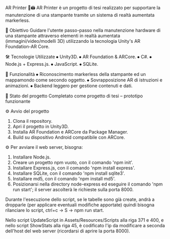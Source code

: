 AR Printer 📱🖨️
AR Printer è un progetto di tesi realizzato per supportare la manutenzione di una stampante tramite un sistema di realtà aumentata markerless.

🎯 Obiettivo
Guidare l'utente passo-passo nella manutenzione hardware di una stampante attraverso elementi in realtà aumentata (immagini/video/modelli 3D) utilizzando la tecnologia Unity's AR Foundation-AR Core.

🛠️ Tecnologie Utilizzate
⦁	Unity3D.
⦁	AR Foundation & ARCore.
⦁	C#.
⦁	Node.js + Express.js.
⦁	JavaScript.
⦁	SQLite.

🚀 Funzionalità
⦁	Riconoscimento markerless della stampante ed un mappamondo come secondo oggetto.
⦁	Sovrapposizione AR di istruzioni e animazioni.
⦁	Backend leggero per gestione contenuti e dati.

📄 Stato del progetto
Completato come progetto di tesi – prototipo funzionante

⚙️ Avvio del progetto
1.	Clona il repository.
2.	Apri il progetto in Unity3D.
3.	Installa AR Foundation e ARCore da Package Manager.
4.	Build su dispositivo Android compatibile con ARCore.

⚙️ Per avviare il web server, bisogna:
1. Installare Node.js.
2. Creare un progetto npm vuoto, con il comando 'npm init'.
3. Installare Express.js, con il comando 'npm install express'.
4. Installare SQLite, con il comando 'npm install sqlite3'.
5. Installare md5, con il comando 'npm install md5'.
6. Posizionarsi nella directory node-express ed eseguire il comando 'npm run start'; il server ascolterà le richieste sulla porta 8000.

Durante l'esecuzione dello script, se le tabelle sono già create, andrà a dropparle (per applicare eventuali modifiche apportate) quindi bisogna rilanciare lo script,  ctrl+c -> S -> npm run start.

Nello script UpdateScript in Assets/Resources/Scripts alla riga 371 e 400, e nello script ShowStats alla riga 45, è codificato l'ip da modificare a seconda dell'host    del web server (ricordarsi di aprire la porta 8000).

